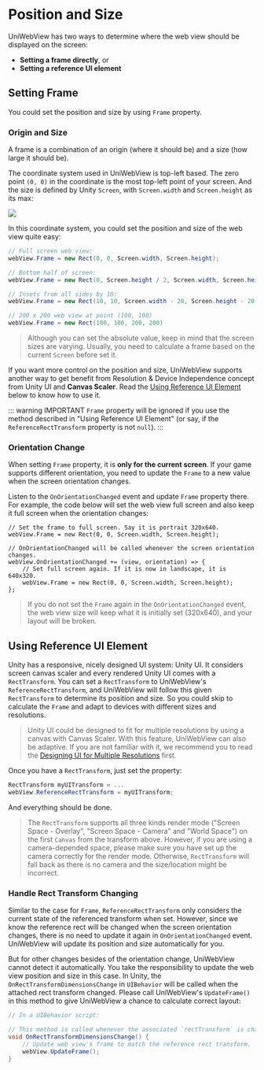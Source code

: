 # Position and Size

UniWebView has two ways to determine where the web view should be displayed on the screen:

- **Setting a frame directly**, or
- **Setting a reference UI element**

## Setting Frame

You could set the position and size by using `Frame` property.

### Origin and Size

A frame is a combination of an origin (where it should be) and a size (how large it should be).

The coordinate system used in UniWebView is top-left based. The zero point `(0, 0)` in the coordinate is the most top-left point of your screen. And the size is defined by Unity `Screen`, with `Screen.width` and `Screen.height` as its max:

![](/images/RectXY.svg)

In this coordinate system, you could set the position and size of the web view quite easy:

```csharp
// Full screen web view:
webView.Frame = new Rect(0, 0, Screen.width, Screen.height);

// Bottom half of screen:
webView.Frame = new Rect(0, Screen.height / 2, Screen.width, Screen.height / 2);

// Insets from all sides by 10:
webView.Frame = new Rect(10, 10, Screen.width - 20, Screen.height - 20);

// 200 x 200 web view at point (100, 100)
webView.Frame = new Rect(100, 100, 200, 200)
```

> Although you can set the absolute value, keep in mind that the screen sizes are varying. Usually, you need to calculate a frame based on the current `Screen` before set it.

If you want more control on the position and size, UniWebView supports another way to get benefit from Resolution & Device Independence concept from Unity UI and **Canvas Scaler**. Read the [Using Reference UI Element](#using-reference-ui-element) below to know how to use it.

::: warning IMPORTANT
`Frame` property will be ignored if you use the method described in "Using Reference UI Element" (or say, if the `ReferenceRectTransform` property is not `null`).
:::

### Orientation Change

When setting `Frame` property, it is **only for the current screen**. If your game supports different orientation, you need to update the `Frame` to a new value when the screen orientation changes.

Listen to the `OnOrientationChanged` event and update `Frame` property there. For example, the code below will set the web view full screen and also keep it full screen when the orientation changes:

```csharp{4-8}
// Set the frame to full screen. Say it is portrait 320x640.
webView.Frame = new Rect(0, 0, Screen.width, Screen.height);

// OnOrientationChanged will be called whenever the screen orientation changes.
webView.OnOrientationChanged += (view, orientation) => {
    // Set full screen again. If it is now in landscape, it is 640x320.
    webView.Frame = new Rect(0, 0, Screen.width, Screen.height);
};
```

> If you do not set the `Frame` again in the `OnOrientationChanged` event, the web view size will keep what it is initially set (320x640), and your layout will be broken.

## Using Reference UI Element

Unity has a responsive, nicely designed UI system: Unity UI. It considers screen canvas scaler and every rendered Unity UI comes with a `RectTransform`. You can set a `RectTransform` to UniWebView's `ReferenceRectTransform`, and UniWebView will follow this given `RectTransform` to determine its position and size. So you could skip to calculate the `Frame` and adapt to devices with different sizes and resolutions.

> Unity UI could be designed to fit for multiple resolutions by using a canvas with Canvas Scaler. With this feature, UniWebView can also be adaptive. If you are not familiar with it, we recommend you to read the [Designing UI for Multiple Resolutions](https://docs.unity3d.com/Manual/HOWTO-UIMultiResolution.html) first.

Once you have a `RectTransform`, just set the property:

```csharp
RectTransform myUITransform = ...
webView.ReferenceRectTransform = myUITransform;
```

And everything should be done.

> The `RectTransform` supports all three kinds render mode ("Screen Space - Overlay", "Screen Space - Camera" and "World Space") on the first `Canvas` from the transform above. However, if you are using a camera-depended space, please make sure you have set up the camera correctly for the render mode. Otherwise, `RectTransform` will fall back as there is no camera and the size/location might be incorrect.

### Handle Rect Transform Changing

Similar to the case for `Frame`, `ReferenceRectTransform` only considers the current state of the referenced transform when set. However, since we know the reference rect will be changed when the screen orientation changes, there is no need to update it again in `OnOrientationChanged` event. UniWebView will update its position and size automatically for you.

But for other changes besides of the orientation change, UniWebView cannot detect it automatically. You take the responsibility to update the web view position and size in this case. In Unity, the `OnRectTransformDimensionsChange` in `UIBehavior` will be called when the attached rect transform changed. Please call UniWebView's `UpdateFrame()` in this method to give UniWebView a chance to calculate correct layout:

```csharp
// In a UIBehavior script:

// This method is called whenever the associated `rectTransform` is changed.
void OnRectTransformDimensionsChange() {
    // Update web view's frame to match the reference rect transform.
    webView.UpdateFrame();
}
```
